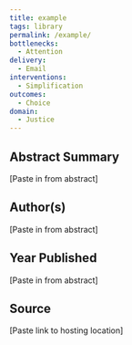 ```yaml
---
title: example
tags: library
permalink: /example/ 
bottlenecks: 
  - Attention 
delivery: 
  - Email 
interventions: 
  - Simplification 
outcomes: 
  - Choice 
domain: 
  - Justice
---
```


## Abstract Summary

[Paste in from abstract]

## Author(s)

[Paste in from abstract]

## Year Published

[Paste in from abstract]

## Source

[Paste link to hosting location]
